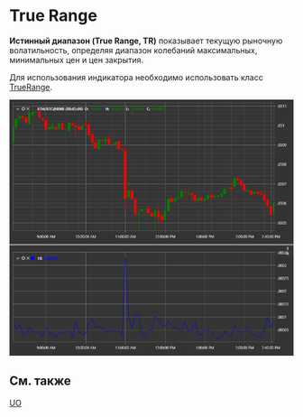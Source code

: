 # True Range

**Истинный диапазон (True Range, TR)** показывает текущую рыночную волатильность, определяя диапазон колебаний максимальных, минимальных цен и цен закрытия. 

Для использования индикатора необходимо использовать класс [TrueRange](../api/StockSharp.Algo.Indicators.TrueRange.html). 

![IndicatorTrueRange](../images/IndicatorTrueRange.png)

## См. также

[UO](IndicatorUltimateOscillator.md)
